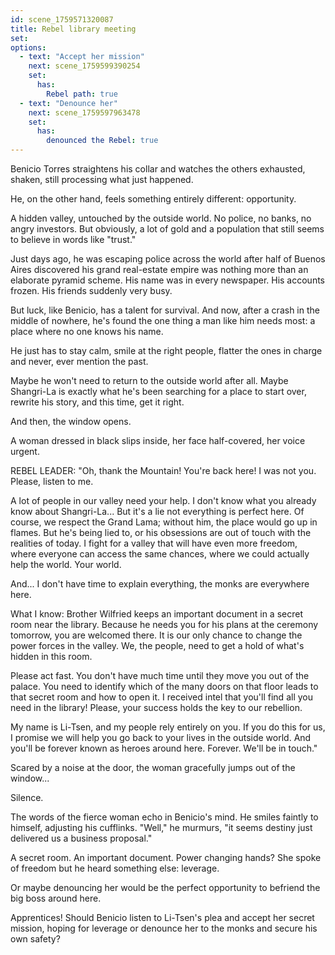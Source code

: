 ```yaml
---
id: scene_1759571320087
title: Rebel library meeting
set:
options:
  - text: "Accept her mission"
    next: scene_1759599390254
    set:
      has:
        Rebel path: true
  - text: "Denounce her"
    next: scene_1759597963478
    set:
      has:
        denounced the Rebel: true
---
```


Benicio Torres straightens his collar and watches the others exhausted, shaken, still processing what just happened.

He, on the other hand, feels something entirely different: opportunity.

A hidden valley, untouched by the outside world. No police, no banks, no angry investors. But obviously, a lot of gold and a population that still seems to believe in words like "trust."

Just days ago, he was escaping police across the world after half of Buenos Aires discovered his grand real-estate empire was nothing more than an elaborate pyramid scheme. His name was in every newspaper. His accounts frozen. His friends suddenly very busy.

But luck, like Benicio, has a talent for survival.
And now, after a crash in the middle of nowhere, he's found the one thing a man like him needs most: a place where no one knows his name.

He just has to stay calm, smile at the right people, flatter the ones in charge and never, ever mention the past.

Maybe he won't need to return to the outside world after all. Maybe Shangri-La is exactly what he's been searching for a place to start over, rewrite his story, and this time, get it right.

And then, the window opens.

A woman dressed in black slips inside, her face half-covered, her voice urgent.

REBEL LEADER:
"Oh, thank the Mountain! You're back here! I was not you. Please, listen to me.

A lot of people in our valley need your help. I don't know what you already know about Shangri-La... But it's a lie not everything is perfect here. Of course, we respect the Grand Lama; without him, the place would go up in flames. But he's being lied to, or his obsessions are out of touch with the realities of today. I fight for a valley that will have even more freedom, where everyone can access the same chances, where we could actually help the world. Your world.

And... I don't have time to explain everything, the monks are everywhere here.

What I know: Brother Wilfried keeps an important document in a secret room near the library. Because he needs you for his plans at the ceremony tomorrow, you are welcomed there. It is our only chance to change the power forces in the valley. We, the people, need to get a hold of what's hidden in this room.

Please act fast. You don't have much time until they move you out of the palace. You need to identify which of the many doors on that floor leads to that secret room and how to open it. I received intel that you'll find all you need in the library! Please, your success holds the key to our rebellion.

My name is Li-Tsen, and my people rely entirely on you. If you do this for us, I promise we will help you go back to your lives in the outside world. And you'll be forever known as heroes around here. Forever. We'll be in touch."

Scared by a noise at the door, the woman gracefully jumps out of the window...

Silence.

The words of the fierce woman echo in Benicio's mind.
He smiles faintly to himself, adjusting his cufflinks.
"Well," he murmurs, "it seems destiny just delivered us a business proposal."

A secret room. An important document. Power changing hands?
She spoke of freedom but he heard something else: leverage.

Or maybe denouncing her would be the perfect opportunity to befriend the big boss around here.

Apprentices! Should Benicio listen to Li-Tsen's plea and accept her secret mission, hoping for leverage or denounce her to the monks and secure his own safety?